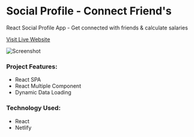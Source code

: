 # Social Profile - Connect Friend's 
React Social Profile App - Get connected with friends & calculate salaries

[Visit Live Website](https://lucid-goldstine-e3d29b.netlify.app/ "React Social Profile App")

![Screenshot](https://i.ibb.co/mXQ959X/r4.png "React Social Profile App")

### Project Features:
-	React SPA
-	React Multiple Component
-	Dynamic Data Loading


### Technology Used:
- React
- Netlify
